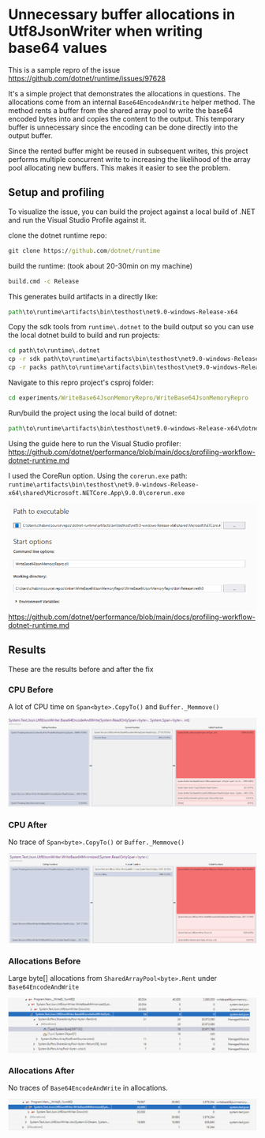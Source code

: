 # Unnecessary buffer allocations in Utf8JsonWriter when writing base64 values

This is a sample repro of the issue https://github.com/dotnet/runtime/issues/97628

It's a simple project that demonstrates the allocations in questions. The allocations come from an internal `Base64EncodeAndWrite` helper method.
The method rents a buffer from the shared array pool to write the base64 encoded bytes into and copies the content to the output. This temporary buffer is unnecessary since the encoding
can be done directly into the output buffer.

Since the rented buffer might be reused in subsequent writes, this project performs multiple concurrent write to increasing the likelihood
of the array pool allocating new buffers. This makes it easier to see the problem.

## Setup and profiling

To visualize the issue, you can build the project against a local build of .NET and run the Visual Studio Profile against it.

clone the dotnet runtime repo:

```cmd
git clone https://github.com/dotnet/runtime
```

build the runtime: (took about 20-30min on my machine)

```cmd
build.cmd -c Release
```

This generates build artifacts in a directly like:

```cmd
path\to\runtime\artifacts\bin\testhost\net9.0-windows-Release-x64
```

Copy the sdk tools from `runtime\.dotnet` to the build output so you can use the local dotnet build to build and run projects:

```cmd
cd path\to\runtime\.dotnet
cp -r sdk path\to\runtime\artifacts\bin\testhost\net9.0-windows-Release-x64
cp -r packs path\to\runtime\artifacts\bin\testhost\net9.0-windows-Release-x64
```

Navigate to this repro project's csproj folder:

```cmd
cd experiments/WriteBase64JsonMemoryRepro/WriteBase64JsonMemoryRepro
```

Run/build the project using the local build of dotnet:

```cmd
path\to\runtime\artifacts\bin\testhost\net9.0-windows-Release-x64\dotnet.exe run -c Release
```

Using the guide here to run the Visual Studio profiler:  https://github.com/dotnet/performance/blob/main/docs/profiling-workflow-dotnet-runtime.md

I used the CoreRun option. Using the `corerun.exe` path: `runtime\artifacts\bin\testhost\net9.0-windows-Release-x64\shared\Microsoft.NETCore.App\9.0.0\corerun.exe`

![Launching the corerun.exe executable with the Profiler](vs-profiler-corerun.png)
 https://github.com/dotnet/performance/blob/main/docs/profiling-workflow-dotnet-runtime.md

## Results

These are the results before and after the fix

### CPU Before

A lot of CPU time on `Span<byte>.CopyTo()` and `Buffer._Memmove()`

![CPU usage before fix](cpu-before.png)

### CPU After

No trace of `Span<byte>.CopyTo()` or `Buffer._Memmove()`

![CPU usage after fix](cpu-after.png)

### Allocations Before

Large byte[] allocations from `SharedArrayPool<byte>.Rent` under `Base64EncodeAndWrite`

![Allocations before fix](allocations-before.png)

### Allocations After

No traces of `Base64EncodeAndWrite` in allocations.

![Allocations after fix](allocations-after.png)